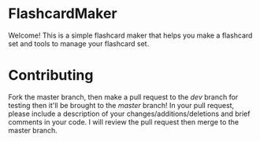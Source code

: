 # FlashcardMaker 
Welcome! This is a simple flashcard maker that helps you make a flashcard set and tools to manage your flashcard set.
# Contributing
Fork the master branch, then make a pull request to the *dev* branch for testing then it'll be brought to the *master* branch! In your pull request, please include a description of your changes/additions/deletions and brief comments in your code. I will review the pull request then merge to the master branch.
